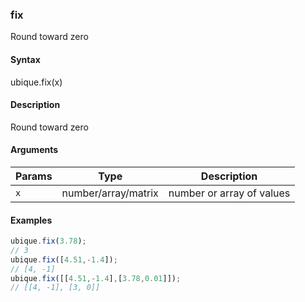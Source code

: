 ### fix

Round toward zero


#### Syntax

ubique.fix(x)


#### Description

Round toward zero  



#### Arguments

|Params|Type|Description
|---------|----|-----------
|`x` | number/array/matrix | number or array of values


#### Examples

```js
ubique.fix(3.78);
// 3
ubique.fix([4.51,-1.4]);
// [4, -1]
ubique.fix([[4.51,-1.4],[3.78,0.01]]);
// [[4, -1], [3, 0]]
```

